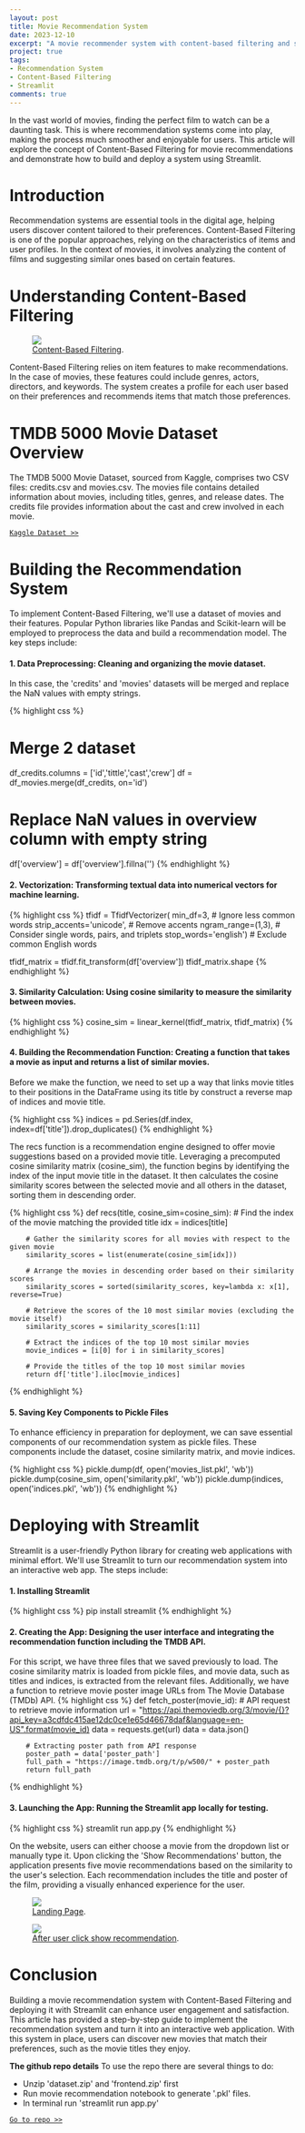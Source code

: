 ```yaml
---
layout: post
title: Movie Recommendation System
date: 2023-12-10
excerpt: "A movie recommender system with content-based filtering and streamlit."
project: true
tags:
- Recommendation System
- Content-Based Filtering
- Streamlit
comments: true
---
```


In the vast world of movies, finding the perfect film to watch can be a daunting task. This is where recommendation systems come into play, making the process much smoother and enjoyable for users. This article will explore the concept of Content-Based Filtering for movie recommendations and demonstrate how to build and deploy a system using Streamlit.

# Introduction
Recommendation systems are essential tools in the digital age, helping users discover content tailored to their preferences. Content-Based Filtering is one of the popular approaches, relying on the characteristics of items and user profiles. In the context of movies, it involves analyzing the content of films and suggesting similar ones based on certain features.

# Understanding Content-Based Filtering
<figure>
	<a href="https://github.com/malindard/movie-recommender/blob/main/assets/content-based.png"><img src="ttps://github.com/malindard/movie-recommender/blob/main/assets/content-based.png"></a>
	<figcaption><a href="ttps://github.com/malindard/movie-recommender/blob/main/assets/content-based.png" title="Content-Based Filtering">Content-Based Filtering</a>.</figcaption>
</figure>
Content-Based Filtering relies on item features to make recommendations. In the case of movies, these features could include genres, actors, directors, and keywords. The system creates a profile for each user based on their preferences and recommends items that match those preferences.

# TMDB 5000 Movie Dataset Overview
The TMDB 5000 Movie Dataset, sourced from Kaggle, comprises two CSV files: credits.csv and movies.csv. The movies file contains detailed information about movies, including titles, genres, and release dates. The credits file provides information about the cast and crew involved in each movie.

[`Kaggle Dataset >>`](https://www.kaggle.com/datasets/tmdb/tmdb-movie-metadata)

# Building the Recommendation System
To implement Content-Based Filtering, we'll use a dataset of movies and their features. Popular Python libraries like Pandas and Scikit-learn will be employed to preprocess the data and build a recommendation model. The key steps include:
#### 1. Data Preprocessing: Cleaning and organizing the movie dataset.
In this case, the 'credits' and 'movies' datasets will be merged and replace the NaN values with empty strings.

{% highlight css %}
# Merge 2 dataset
df_credits.columns = ['id','tittle','cast','crew']
df = df_movies.merge(df_credits, on='id')

# Replace NaN values in overview column with empty string
df['overview'] = df['overview'].fillna('')
{% endhighlight %}

#### 2. Vectorization: Transforming textual data into numerical vectors for machine learning.

{% highlight css %}
tfidf = TfidfVectorizer(
        min_df=3, # Ignore less common words
        strip_accents='unicode', # Remove accents
        ngram_range=(1,3), # Consider single words, pairs, and triplets
        stop_words='english') # Exclude common English words

tfidf_matrix = tfidf.fit_transform(df['overview'])
tfidf_matrix.shape
{% endhighlight %}

#### 3. Similarity Calculation: Using cosine similarity to measure the similarity between movies.
{% highlight css %}
cosine_sim = linear_kernel(tfidf_matrix, tfidf_matrix)
{% endhighlight %}

#### 4. Building the Recommendation Function: Creating a function that takes a movie as input and returns a list of similar movies.
Before we make the function, we need to set up a way that links movie titles to their positions in the DataFrame using its title by construct a reverse map of indices and movie title.

{% highlight css %}
indices = pd.Series(df.index, index=df['title']).drop_duplicates()
{% endhighlight %}

The recs function is a recommendation engine designed to offer movie suggestions based on a provided movie title. Leveraging a precomputed cosine similarity matrix (cosine_sim), the function begins by identifying the index of the input movie title in the dataset. It then calculates the cosine similarity scores between the selected movie and all others in the dataset, sorting them in descending order.

{% highlight css %}
def recs(title, cosine_sim=cosine_sim):
        # Find the index of the movie matching the provided title
        idx = indices[title]

        # Gather the similarity scores for all movies with respect to the given movie
        similarity_scores = list(enumerate(cosine_sim[idx]))

        # Arrange the movies in descending order based on their similarity scores
        similarity_scores = sorted(similarity_scores, key=lambda x: x[1], reverse=True)

        # Retrieve the scores of the 10 most similar movies (excluding the movie itself)
        similarity_scores = similarity_scores[1:11]

        # Extract the indices of the top 10 most similar movies
        movie_indices = [i[0] for i in similarity_scores]

        # Provide the titles of the top 10 most similar movies
        return df['title'].iloc[movie_indices]
{% endhighlight %}


#### 5. Saving Key Components to Pickle Files
To enhance efficiency in preparation for deployment, we can save essential components of our recommendation system as pickle files. These components include the dataset, cosine similarity matrix, and movie indices.

{% highlight css %}
pickle.dump(df, open('movies_list.pkl', 'wb'))
pickle.dump(cosine_sim, open('similarity.pkl', 'wb'))
pickle.dump(indices, open('indices.pkl', 'wb'))
{% endhighlight %}
        


# Deploying with Streamlit
Streamlit is a user-friendly Python library for creating web applications with minimal effort. We'll use Streamlit to turn our recommendation system into an interactive web app. The steps include:
#### 1. Installing Streamlit
{% highlight css %}
pip install streamlit
{% endhighlight %}

#### 2. Creating the App: Designing the user interface and integrating the recommendation function including the TMDB API.
For this script, we have three files that we saved previously to load. The cosine similarity matrix is loaded from pickle files, and movie data, such as titles and indices, is extracted from the relevant files. Additionally, we have a function to retrieve movie poster image URLs from The Movie Database (TMDb) API. 
{% highlight css %}
def fetch_poster(movie_id):
        # API request to retrieve movie information
        url = "https://api.themoviedb.org/3/movie/{}?api_key=a3cdfdc415ae12dc0ce1e65d46678daf&language=en-US".format(movie_id)
        data = requests.get(url)
        data = data.json()
                
        # Extracting poster path from API response
        poster_path = data['poster_path']
        full_path = "https://image.tmdb.org/t/p/w500/" + poster_path
        return full_path
{% endhighlight %}

        
#### 3. Launching the App: Running the Streamlit app locally for testing.
{% highlight css %}
streamlit run app.py
{% endhighlight %}

    
On the website, users can either choose a movie from the dropdown list or manually type it. Upon clicking the 'Show Recommendations' button, the application presents five movie recommendations based on the similarity to the user's selection. Each recommendation includes the title and poster of the film, providing a visually enhanced experience for the user.


<figure>
        <a href="https://github.com/malindard/malindard.github.io/assets/img/movie-recs-assets/landing-page.png">
        <img src="https://github.com/malindard/malindard.github.io/assets/img/movie-recs-assets/landing-page.png">
        </a>
        <figcaption><a href="https://github.com/malindard/malindard.github.io/assets/img/movie-recs-assets/landing-page.png" title="Landing Page">Landing Page</a>.</figcaption>
</figure>

<figure>
        <a href="https://github.com/malindard/malindard.github.io/assets/img/movie-recs-assets/after-recs.png">
        <img src="https://github.com/malindard/malindard.github.io/assets/img/movie-recs-assets/after-recs.png">
        </a>
        <figcaption><a href="https://github.com/malindard/malindard.github.io/assets/img/movie-recs-assets/after-recs.png" title="After user click show recommendation">After user click show recommendation</a>.</figcaption>
</figure>


# Conclusion
Building a movie recommendation system with Content-Based Filtering and deploying it with Streamlit can enhance user engagement and satisfaction. This article has provided a step-by-step guide to implement the recommendation system and turn it into an interactive web application. With this system in place, users can discover new movies that match their preferences, such as the movie titles they enjoy.


**The github repo details**
To use the repo there are several things to do:
- Unzip 'dataset.zip' and 'frontend.zip' first
- Run movie recommendation notebook to generate '.pkl' files.
- In terminal run 'streamlit run app.py'

[`Go to repo >>`](https://github.com/malindard/movie-recommender/)
